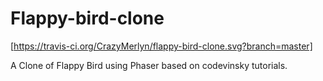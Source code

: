 Flappy-bird-clone
=================

[https://travis-ci.org/CrazyMerlyn/flappy-bird-clone.svg?branch=master]

A Clone of Flappy Bird using Phaser based on codevinsky tutorials.
